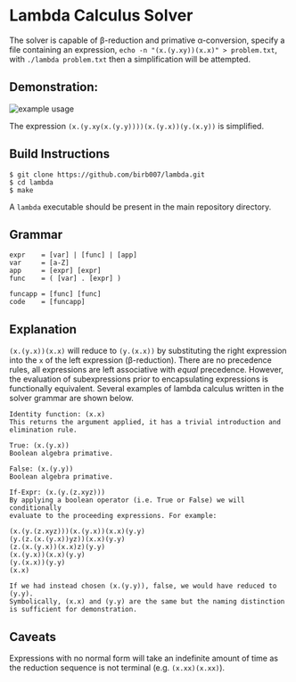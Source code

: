 # Lambda Calculus Solver

The solver is capable of β-reduction and primative α-conversion, specify a file containing an expression, `echo -n "(x.(y.xy))(x.x)" > problem.txt`, with `./lambda problem.txt` then a simplification will be attempted.

## Demonstration:

![example usage](https://raw.githubusercontent.com/birb007/lambda/master/demo/demo.png)

The expression `(x.(y.xy(x.(y.y))))(x.(y.x))(y.(x.y))` is simplified.

## Build Instructions

```
$ git clone https://github.com/birb007/lambda.git
$ cd lambda
$ make
```

A `lambda` executable should be present in the main repository directory.

## Grammar

```
expr    = [var] | [func] | [app]
var     = [a-Z]
app     = [expr] [expr]
func    = ( [var] . [expr] )

funcapp = [func] [func]
code    = [funcapp]
```

## Explanation

`(x.(y.x))(x.x)` will reduce to `(y.(x.x))` by substituting the right expression into the `x` of the left expression (β-reduction). There are no precedence rules, all expressions are left associative with _equal_ precedence. However, the evaluation of subexpressions prior to encapsulating expressions is functionally equivalent. Several examples of lambda calculus written in the solver grammar are shown below.

```
Identity function: (x.x)
This returns the argument applied, it has a trivial introduction and
elimination rule.

True: (x.(y.x))
Boolean algebra primative.

False: (x.(y.y))
Boolean algebra primative.

If-Expr: (x.(y.(z.xyz)))
By applying a boolean operator (i.e. True or False) we will conditionally
evaluate to the proceeding expressions. For example:

(x.(y.(z.xyz)))(x.(y.x))(x.x)(y.y)
(y.(z.(x.(y.x))yz))(x.x)(y.y)
(z.(x.(y.x))(x.x)z)(y.y)
(x.(y.x))(x.x)(y.y)
(y.(x.x))(y.y)
(x.x)

If we had instead chosen (x.(y.y)), false, we would have reduced to (y.y).
Symbolically, (x.x) and (y.y) are the same but the naming distinction is sufficient for demonstration.
```

## Caveats

Expressions with no normal form will take an indefinite amount of time as the reduction sequence is not terminal (e.g. `(x.xx)(x.xx)`).
